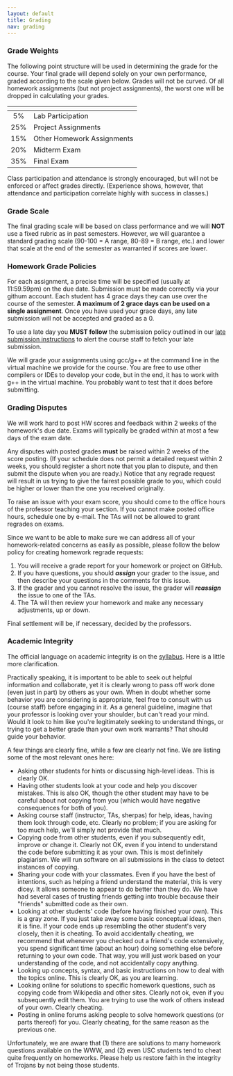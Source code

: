 ```yaml
---
layout: default
title: Grading
nav: grading
---
```


<h3 id="toc_1">Grade Weights</h3>
The following point structure will be used in determining the grade for the course. Your final grade will depend solely on your own performance, graded according to the scale given below. Grades will not be curved. Of all homework assignments (but not project assignments), the worst one will be dropped in calculating your grades.
<table>
<thead>
<tr>
<th align="center"></th>
<th align="left"></th>
</tr>
</thead>
<tbody>
<tr>
<td align="center">5%</td>
<td align="left">Lab Participation</td>
</tr>
<tr>
<td align="center">25%</td>
<td align="left">Project Assignments</td>
</tr>
<tr>
<td align="center">15%</td>
<td align="left">Other Homework Assignments</td>
</tr>
<tr>
<td align="center">20%</td>
<td align="left">Midterm Exam</td>
</tr>
<tr>
<td align="center">35%</td>
<td align="left">Final Exam</td>
</tr>
</tbody>
</table>
Class participation and attendance is strongly encouraged, but will not be enforced or affect grades directly. (Experience shows, however, that attendance and participation correlate highly with success in classes.)
<h3 id="toc_2">Grade Scale</h3>
The final grading scale will be based on class performance and we will <strong>NOT</strong> use a fixed rubric as in past semesters. However, we will guarantee a standard grading scale (90-100 = A range, 80-89 = B range, etc.) and lower that scale at the end of the semester as warranted if scores are lower.
<h3 id="toc_3">Homework Grade Policies</h3>
For each assignment, a precise time will be specified (usually at 11:59.59pm) on the due date. Submission must be made correctly via your githum account. Each student has 4 grace days they can use over the course of the semester. <strong>A maximum of 2 grace days can be used on a single assignment</strong>. Once you have used your grace days, any late submission will not be accepted and graded as a 0.

To use a late day you <strong>MUST follow</strong> the submission policy outlined in our <a title="Submission Instructions" href="http://bits.usc.edu/cs104/assignments/submission-instructions/">late submission instructions</a> to alert the course staff to fetch your late submission.

We will grade your assignments using gcc/g++ at the command line in the virtual machine we provide for the course. You are free to use other compilers or IDEs to develop your code, but in the end, it has to work with g++ in the virtual machine. You probably want to test that it does before submitting.


<h3 id="toc_4">Grading Disputes</h3>
We will work hard to post HW scores and feedback within 2 weeks of the homework's due date. Exams will typically be graded within at most a few days of the exam date.

Any disputes with posted grades <strong>must</strong> be raised within 2 weeks of the score posting. (If your schedule does not permit a detailed request within 2 weeks, you should register a short note that you plan to dispute, and then submit the dispute when you are ready.) Notice that any regrade request will result in us trying to give the fairest possible grade to you, which could be higher or lower than the one you received originally.

To raise an issue with your exam score, you should come to the office hours of the professor teaching your section. If you cannot make posted office hours, schedule one by e-mail. The TAs will not be allowed to grant regrades on exams.

Since we want to be able to make sure we can address all of your homework-related concerns as easily as possible, please follow the below policy for creating homework regrade requests:
<ol>
	<li>You will receive a grade report for your homework or project on GitHub.</li>
	<li>If you have questions, you should <strong><em>assign</em></strong> your grader to the issue, and then describe your questions in the comments for this issue.</li>
	<li>If the grader and you cannot resolve the issue, the grader will <strong><em>reassign</em></strong> the issue to one of the TAs.</li>
	<li>The TA will then review your homework and make any necessary adjustments, up or down.</li>
</ol>
Final settlement will be, if necessary, decided by the professors.
<h3 id="toc_5">Academic Integrity</h3>
The official language on academic integrity is on the <a href="http://www-scf.usc.edu/%7Ecsci104/syllabus.html">syllabus</a>. Here is a little more clarification.

Practically speaking, it is important to be able to seek out helpful information and collaborate, yet it is clearly wrong to pass off work done (even just in part) by others as your own. When in doubt whether some behavior you are considering is appropriate, feel free to consult with us (course staff) before engaging in it. As a general guideline, imagine that your professor is looking over your shoulder, but can't read your mind. Would it look to him like you're legitimately seeking to understand things, or trying to get a better grade than your own work warrants? That should guide your behavior.

A few things are clearly fine, while a few are clearly not fine. We are listing some of the most relevant ones here:
<ul>
	<li>Asking other students for hints or discussing high-level ideas. This is clearly OK.</li>
	<li>Having other students look at your code and help you discover mistakes. This is also OK, though the other student may have to be careful about not copying from you (which would have negative consequences for both of you).</li>
	<li>Asking course staff (instructor, TAs, sherpas) for help, ideas, having them look through code, etc. Clearly no problem; if you are asking for too much help, we'll simply not provide that much.</li>
	<li>Copying code from other students, even if you subsequently edit, improve or change it. Clearly not OK, even if you intend to understand the code before submitting it as your own. This is most definitely plagiarism. We will run software on all submissions in the class to detect instances of copying.</li>
	<li>Sharing your code with your classmates. Even if you have the best of intentions, such as helping a friend understand the material, this is very dicey. It allows someone to appear to do better than they do. We have had several cases of trusting friends getting into trouble because their "friends" submitted code as their own.</li>
	<li>Looking at other students' code (before having finished your own). This is a gray zone. If you just take away some basic conceptual ideas, then it is fine. If your code ends up resembling the other student's very closely, then it is cheating. To avoid accidentally cheating, we recommend that whenever you checked out a friend's code extensively, you spend significant time (about an hour) doing something else before returning to your own code. That way, you will just work based on your understanding of the code, and not accidentally copy anything.</li>
	<li>Looking up concepts, syntax, and basic instructions on how to deal with the topics online. This is clearly OK, as you are learning.</li>
	<li>Looking online for solutions to specific homework questions, such as copying code from Wikipedia and other sites. Clearly not ok, even if you subsequently edit them. You are trying to use the work of others instead of your own. Clearly cheating.</li>
	<li>Posting in online forums asking people to solve homework questions (or parts thereof) for you. Clearly cheating, for the same reason as the previous one.</li>
</ul>
Unfortunately, we are aware that (1) there are solutions to many homework questions available on the WWW, and (2) even USC students tend to cheat quite frequently on homeworks. Please help us restore faith in the integrity of Trojans by not being those students.